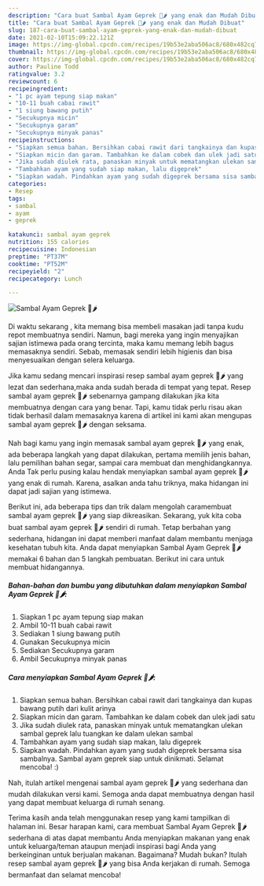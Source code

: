 ```yaml
---
description: "Cara buat Sambal Ayam Geprek 🐔🌶️ yang enak dan Mudah Dibuat"
title: "Cara buat Sambal Ayam Geprek 🐔🌶️ yang enak dan Mudah Dibuat"
slug: 187-cara-buat-sambal-ayam-geprek-yang-enak-dan-mudah-dibuat
date: 2021-02-10T15:09:22.121Z
image: https://img-global.cpcdn.com/recipes/19b53e2aba506ac8/680x482cq70/sambal-ayam-geprek-🐔🌶️-foto-resep-utama.jpg
thumbnail: https://img-global.cpcdn.com/recipes/19b53e2aba506ac8/680x482cq70/sambal-ayam-geprek-🐔🌶️-foto-resep-utama.jpg
cover: https://img-global.cpcdn.com/recipes/19b53e2aba506ac8/680x482cq70/sambal-ayam-geprek-🐔🌶️-foto-resep-utama.jpg
author: Pauline Todd
ratingvalue: 3.2
reviewcount: 6
recipeingredient:
- "1 pc ayam tepung siap makan"
- "10-11 buah cabai rawit"
- "1 siung bawang putih"
- "Secukupnya micin"
- "Secukupnya garam"
- "Secukupnya minyak panas"
recipeinstructions:
- "Siapkan semua bahan. Bersihkan cabai rawit dari tangkainya dan kupas bawang putih dari kulit arinya"
- "Siapkan micin dan garam. Tambahkan ke dalam cobek dan ulek jadi satu"
- "Jika sudah diulek rata, panaskan minyak untuk mematangkan ulekan sambal geprek lalu tuangkan ke dalam ulekan sambal"
- "Tambahkan ayam yang sudah siap makan, lalu digeprek"
- "Siapkan wadah. Pindahkan ayam yang sudah digeprek bersama sisa sambalnya. Sambal ayam geprek siap untuk dinikmati. Selamat mencoba! :)"
categories:
- Resep
tags:
- sambal
- ayam
- geprek

katakunci: sambal ayam geprek 
nutrition: 155 calories
recipecuisine: Indonesian
preptime: "PT37M"
cooktime: "PT52M"
recipeyield: "2"
recipecategory: Lunch

---
```



![Sambal Ayam Geprek 🐔🌶️](https://img-global.cpcdn.com/recipes/19b53e2aba506ac8/680x482cq70/sambal-ayam-geprek-🐔🌶️-foto-resep-utama.jpg)

Di waktu  sekarang , kita memang bisa membeli masakan jadi tanpa kudu repot membuatnya sendiri. Namun, bagi mereka yang ingin menyajikan sajian istimewa pada orang tercinta, maka kamu memang lebih bagus memasaknya sendiri. Sebab, memasak sendiri lebih higienis dan bisa menyesuaikan dengan selera keluarga.

Jika kamu sedang mencari inspirasi resep sambal ayam geprek 🐔🌶️ yang lezat dan sederhana,maka anda sudah berada di tempat yang tepat. Resep sambal ayam geprek 🐔🌶️  sebenarnya gampang dilakukan jika kita membuatnya dengan cara yang benar. Tapi, kamu tidak perlu risau akan tidak berhasil dalam memasaknya 
karena di artikel ini kami akan mengupas sambal ayam geprek 🐔🌶️ dengan seksama.  



Nah bagi kamu yang ingin memasak sambal ayam geprek 🐔🌶️ yang enak, ada beberapa langkah yang dapat dilakukan, pertama memilih jenis bahan, lalu pemilihan bahan segar, sampai cara membuat dan menghidangkannya. Anda Tak perlu pusing kalau hendak menyiapkan sambal ayam geprek 🐔🌶️ yang enak di rumah. Karena, asalkan anda  tahu triknya, maka hidangan ini dapat jadi sajian yang istimewa.

Berikut ini, ada beberapa tips dan trik dalam mengolah caramembuat sambal ayam geprek 🐔🌶️ yang siap dikreasikan. Sekarang, yuk kita coba buat sambal ayam geprek 🐔🌶️ sendiri di rumah. Tetap berbahan yang sederhana, hidangan ini dapat memberi manfaat dalam membantu menjaga kesehatan tubuh kita. Anda dapat menyiapkan Sambal Ayam Geprek 🐔🌶️ memakai 6 bahan dan 5 langkah pembuatan. Berikut ini cara untuk membuat hidangannya.

<!--inarticleads1-->

##### Bahan-bahan dan bumbu yang dibutuhkan dalam menyiapkan Sambal Ayam Geprek 🐔🌶️:

1. Siapkan 1 pc ayam tepung siap makan
1. Ambil 10-11 buah cabai rawit
1. Sediakan 1 siung bawang putih
1. Gunakan Secukupnya micin
1. Sediakan Secukupnya garam
1. Ambil Secukupnya minyak panas




<!--inarticleads2-->

##### Cara menyiapkan Sambal Ayam Geprek 🐔🌶️:

1. Siapkan semua bahan. Bersihkan cabai rawit dari tangkainya dan kupas bawang putih dari kulit arinya
1. Siapkan micin dan garam. Tambahkan ke dalam cobek dan ulek jadi satu
1. Jika sudah diulek rata, panaskan minyak untuk mematangkan ulekan sambal geprek lalu tuangkan ke dalam ulekan sambal
1. Tambahkan ayam yang sudah siap makan, lalu digeprek
1. Siapkan wadah. Pindahkan ayam yang sudah digeprek bersama sisa sambalnya. Sambal ayam geprek siap untuk dinikmati. Selamat mencoba! :)




Nah, itulah artikel mengenai  sambal ayam geprek 🐔🌶️  yang sederhana dan mudah dilakukan versi kami. Semoga anda dapat membuatnya dengan hasil yang dapat membuat keluarga di rumah senang. 

Terima kasih anda telah menggunakan resep yang kami tampilkan di halaman ini. Besar harapan kami, cara membuat  Sambal Ayam Geprek 🐔🌶️ sederhana di atas dapat membantu Anda menyiapkan makanan yang enak untuk keluarga/teman ataupun menjadi inspirasi bagi Anda yang berkeinginan untuk berjualan makanan. Bagaimana? Mudah bukan? Itulah resep sambal ayam geprek 🐔🌶️ yang bisa Anda kerjakan di rumah. Semoga bermanfaat dan selamat mencoba!

